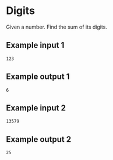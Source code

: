 # Digits

Given a number. Find the sum of its digits.

## Example input 1

```text
123
```

## Example output 1

```text
6
```

## Example input 2

```text
13579
```

## Example output 2

```text
25
```
